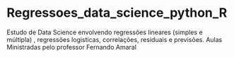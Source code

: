 # Regressoes_data_science_python_R
 Estudo de Data Science envolvendo regressões lineares (simples e múltipla) , regressões logisticas, correlações, residuais e previsões. Aulas Ministradas pelo professor Fernando Amaral
